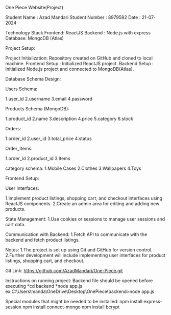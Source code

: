One Piece Website(Project)

Student Name   : Azad Mandari
Student Number : 8979592
Date           : 21-07-2024


Technology Stack
Frontend: ReactJS
Backend :  Node.js with express
Database: MongoDB (Atlas)


Project Setup:

Project Initialization: Repository created on GitHub and cloned to local machine.
Frontend Setup        : Initialized ReactJS project.
Backend Setup         : Initialized Node.js project and connected to MongoDB(Atlas).


Database Schema Design:

Users Schema:

1.user_id
2.username
3.email
4.password


Products Schema (MongoDB):

1.product_id
2.name
3.description
4.price
5.category
6.stock


Orders:

1.order_id
2.user_id
3.total_price
4.status

Order_Items:

1.order_id
2.product_id
3.Items

category schema:
1.Mobile Cases
2.Clothes
3.Wallpapers
4.Toys

Frontend Setup:

User Interfaces:

1.Implement product listings, shopping cart, and checkout interfaces using ReactJS components.
2.Create an admin area for editing and adding new products.


State Management:
1.Use cookies or sessions to manage user sessions and cart data.

Communication with Backend:
1.Fetch API to communicate with the backend and fetch product listings.


Notes:
1.The project is set up using Git and GitHub for version control.
2.Further development will include implementing user interfaces for product listings, shopping cart, and checkout.

Git Link:
https://github.com/AzadMandari/One-Piece.git


Instructions on running project:
Backend file should be opened before executing
*cd backend
*node app.js
ex:C:\Users\manda\OneDrive\Desktop\OnePiece\backend>node app.js

Special modules that might be needed to be installed:
npm install express-session
npm install connect-mongo
npm install bcrypt
